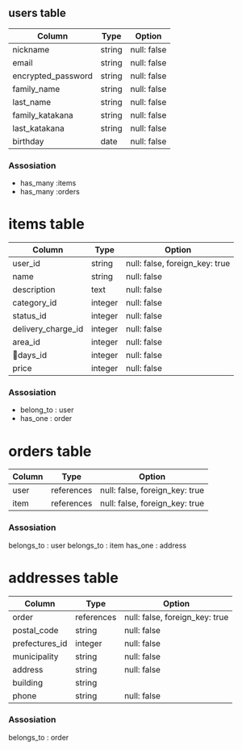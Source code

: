 ## users table
|Column|Type|Option|
|------|----|------|
|nickname|string|null: false|
|email|string|null: false|
|encrypted_password|string|null: false|
|family_name|string|null: false|
|last_name|string|null: false|
|family_katakana|string|null: false|
|last_katakana|string|null: false|
|birthday|date|null: false|


### Assosiation
- has_many :items
- has_many :orders



# items table
|Column|Type|Option|
|------|----|------|
|user_id|string|null: false, foreign_key: true|
|name|string|null: false|
|description|text|null: false|
|category_id|integer|null: false|
|status_id|integer|null: false|
|delivery_charge_id|integer|null: false|
|area_id|integer|null: false|
|days_id|integer|null: false|
|price|integer|null: false|


### Assosiation
- belong_to : user
- has_one : order







# orders table
|Column|Type|Option|
|------|----|------|
|user|references|null: false, foreign_key: true|
|item|references|null: false, foreign_key: true|


### Assosiation
belongs_to : user
belongs_to : item
has_one : address





# addresses table
|Column|Type|Option|
|------|----|------|
|order|references|null: false, foreign_key: true|
|postal_code|string|null: false|
|prefectures_id|integer|null: false|
|municipality|string|null: false|
|address|string|null: false|
|building|string|
|phone|string|null: false|

### Assosiation
belongs_to : order

